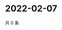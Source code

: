 # 2022-02-07

共 0 条

<!-- BEGIN WEIBO -->
<!-- 最后更新时间 Mon Feb 07 2022 04:13:34 GMT+0800 (China Standard Time) -->

<!-- END WEIBO -->
